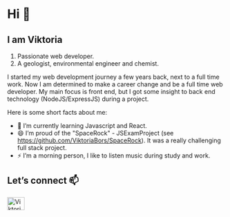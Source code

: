 # Hi 👋

## I am Viktoria
1. Passionate web developer.
2. A geologist, environmental engineer and chemist.

I started my web development journey a few years back, next to a full time work. Now I am determined to make a career change and be a full time web developer. My main focus is front end, but I got some insight to back end technology (NodeJS/ExpressJS) during a project. 

Here is some short facts about me:
- 🌱 I’m currently learning Javascript and React. 
- 😄 I’m proud of the "SpaceRock" - JSExamProject (see https://github.com/ViktoriaBors/SpaceRock). It was a really challenging full stack project.
- ⚡ I’m a morning person, I like to listen music during study and work.


## Let’s connect   📫

<a href="https://www.linkedin.com/in/viktoria-b-pajuste/" target="blank"><img src="https://raw.githubusercontent.com/rahuldkjain/github-profile-readme-generator/master/src/images/icons/Social/linked-in-alt.svg" alt="Viktoria" height="30" width="40" /></a>
